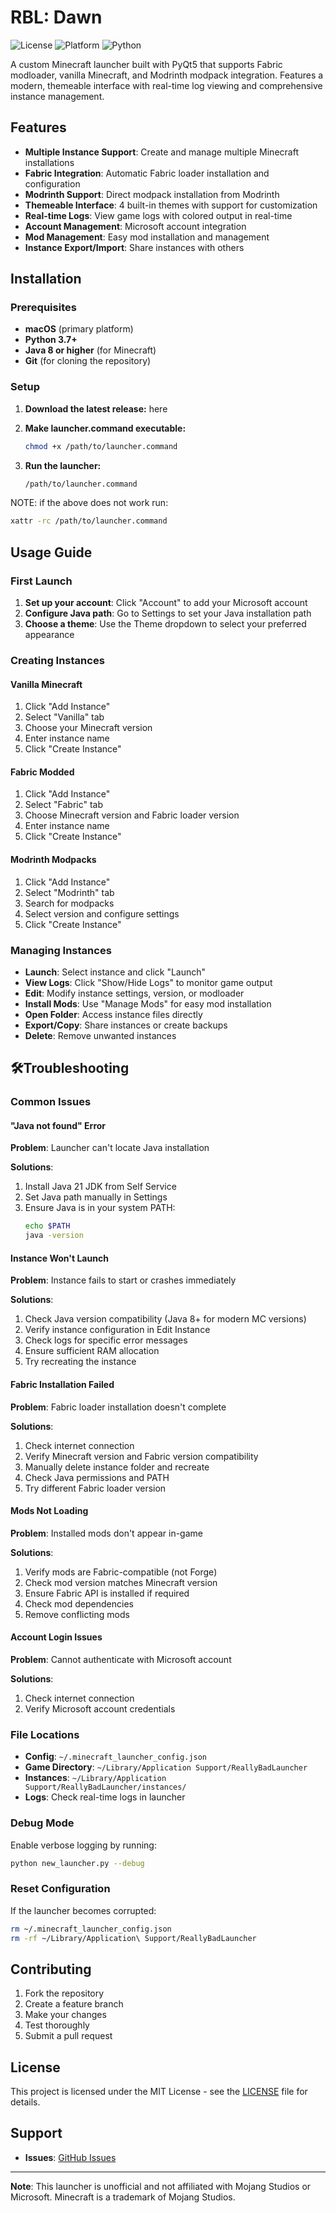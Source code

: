 # RBL: Dawn

![License](https://img.shields.io/badge/license-MIT-blue.svg)
![Platform](https://img.shields.io/badge/platform-macOS-lightgrey.svg)
![Python](https://img.shields.io/badge/python-3.7+-green.svg)

A custom Minecraft launcher built with PyQt5 that supports Fabric modloader, vanilla Minecraft, and Modrinth modpack integration. Features a modern, themeable interface with real-time log viewing and comprehensive instance management.

## Features

- **Multiple Instance Support**: Create and manage multiple Minecraft installations
- **Fabric Integration**: Automatic Fabric loader installation and configuration
- **Modrinth Support**: Direct modpack installation from Modrinth
- **Themeable Interface**: 4 built-in themes with support for customization
- **Real-time Logs**: View game logs with colored output in real-time
- **Account Management**: Microsoft account integration
- **Mod Management**: Easy mod installation and management
- **Instance Export/Import**: Share instances with others

## Installation

### Prerequisites

- **macOS** (primary platform)
- **Python 3.7+**
- **Java 8 or higher** (for Minecraft)
- **Git** (for cloning the repository)

### Setup

1. **Download the latest release:**
   here

2. **Make launcher.command executable:**
   ```bash
   chmod +x /path/to/launcher.command
   ```

3. **Run the launcher:**
   ```bash
   /path/to/launcher.command
   ```
  NOTE:
   if the above does not work run:
   ```bash
   xattr -rc /path/to/launcher.command
   ```

## Usage Guide

### First Launch

1. **Set up your account**: Click "Account" to add your Microsoft account
2. **Configure Java path**: Go to Settings to set your Java installation path
3. **Choose a theme**: Use the Theme dropdown to select your preferred appearance

### Creating Instances

#### Vanilla Minecraft
1. Click "Add Instance"
2. Select "Vanilla" tab
3. Choose your Minecraft version
4. Enter instance name
5. Click "Create Instance"

#### Fabric Modded
1. Click "Add Instance"
2. Select "Fabric" tab
3. Choose Minecraft version and Fabric loader version
4. Enter instance name
5. Click "Create Instance"

#### Modrinth Modpacks
1. Click "Add Instance"
2. Select "Modrinth" tab
3. Search for modpacks
4. Select version and configure settings
5. Click "Create Instance"

### Managing Instances

- **Launch**: Select instance and click "Launch"
- **View Logs**: Click "Show/Hide Logs" to monitor game output
- **Edit**: Modify instance settings, version, or modloader
- **Install Mods**: Use "Manage Mods" for easy mod installation
- **Open Folder**: Access instance files directly
- **Export/Copy**: Share instances or create backups
- **Delete**: Remove unwanted instances

## 🛠Troubleshooting

### Common Issues

#### "Java not found" Error
**Problem**: Launcher can't locate Java installation

**Solutions**:
1. Install Java 21 JDK from Self Service
2. Set Java path manually in Settings
3. Ensure Java is in your system PATH:
   ```bash
   echo $PATH
   java -version
   ```

#### Instance Won't Launch
**Problem**: Instance fails to start or crashes immediately

**Solutions**:
1. Check Java version compatibility (Java 8+ for modern MC versions)
2. Verify instance configuration in Edit Instance
3. Check logs for specific error messages
4. Ensure sufficient RAM allocation
5. Try recreating the instance

#### Fabric Installation Failed
**Problem**: Fabric loader installation doesn't complete

**Solutions**:
1. Check internet connection
2. Verify Minecraft version and Fabric version compatibility
3. Manually delete instance folder and recreate
4. Check Java permissions and PATH
5. Try different Fabric loader version

#### Mods Not Loading
**Problem**: Installed mods don't appear in-game

**Solutions**:
1. Verify mods are Fabric-compatible (not Forge)
2. Check mod version matches Minecraft version
3. Ensure Fabric API is installed if required
4. Check mod dependencies
5. Remove conflicting mods

#### Account Login Issues
**Problem**: Cannot authenticate with Microsoft account

**Solutions**:
1. Check internet connection
2. Verify Microsoft account credentials

### File Locations

- **Config**: `~/.minecraft_launcher_config.json`
- **Game Directory**: `~/Library/Application Support/ReallyBadLauncher`
- **Instances**: `~/Library/Application Support/ReallyBadLauncher/instances/`
- **Logs**: Check real-time logs in launcher

### Debug Mode

Enable verbose logging by running:
```bash
python new_launcher.py --debug
```

### Reset Configuration

If the launcher becomes corrupted:
```bash
rm ~/.minecraft_launcher_config.json
rm -rf ~/Library/Application\ Support/ReallyBadLauncher
```

## Contributing

1. Fork the repository
2. Create a feature branch
3. Make your changes
4. Test thoroughly
5. Submit a pull request

## License

This project is licensed under the MIT License - see the [LICENSE](LICENSE) file for details.

## Support

- **Issues**: [GitHub Issues](https://github.com/braydenwatt/RBLauncher/issues)

---

**Note**: This launcher is unofficial and not affiliated with Mojang Studios or Microsoft. Minecraft is a trademark of Mojang Studios.
